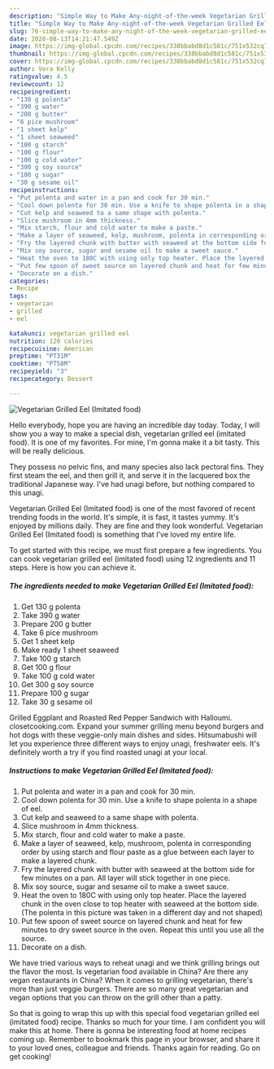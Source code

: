 ```yaml
---
description: "Simple Way to Make Any-night-of-the-week Vegetarian Grilled Eel (Imitated food)"
title: "Simple Way to Make Any-night-of-the-week Vegetarian Grilled Eel (Imitated food)"
slug: 76-simple-way-to-make-any-night-of-the-week-vegetarian-grilled-eel-imitated-food
date: 2020-08-13T14:21:47.549Z
image: https://img-global.cpcdn.com/recipes/338bbabd8d1c581c/751x532cq70/vegetarian-grilled-eel-imitated-food-recipe-main-photo.jpg
thumbnail: https://img-global.cpcdn.com/recipes/338bbabd8d1c581c/751x532cq70/vegetarian-grilled-eel-imitated-food-recipe-main-photo.jpg
cover: https://img-global.cpcdn.com/recipes/338bbabd8d1c581c/751x532cq70/vegetarian-grilled-eel-imitated-food-recipe-main-photo.jpg
author: Vera Kelly
ratingvalue: 4.5
reviewcount: 12
recipeingredient:
- "130 g polenta"
- "390 g water"
- "200 g butter"
- "6 pice mushroom"
- "1 sheet kelp"
- "1 sheet seaweed"
- "100 g starch"
- "100 g flour"
- "100 g cold water"
- "300 g soy source"
- "100 g sugar"
- "30 g sesame oil"
recipeinstructions:
- "Put polenta and water in a pan and cook for 30 min."
- "Cool down polenta for 30 min. Use a knife to shape polenta in a shape of eel."
- "Cut kelp and seaweed to a same shape with polenta."
- "Slice mushroom in 4mm thickness."
- "Mix starch, flour and cold water to make a paste."
- "Make a layer of seaweed, kelp, mushroom, polenta in corresponding order by using starch and flour paste as a glue between each layer to make a layered chunk."
- "Fry the layered chunk with butter with seaweed at the bottom side for few minutes on a pan. All layer will stick together in one piece."
- "Mix soy source, sugar and sesame oil to make a sweet sauce."
- "Heat the oven to 180C with using only top heater. Place the layered chunk in the oven close to top heater with seaweed at the bottom side. (The polenta in this picture was taken in a different day and not shaped)"
- "Put few spoon of sweet source on layered chunk and heat for few minutes to dry sweet source in the oven. Repeat this until you use all the source."
- "Decorate on a dish."
categories:
- Recipe
tags:
- vegetarian
- grilled
- eel

katakunci: vegetarian grilled eel 
nutrition: 120 calories
recipecuisine: American
preptime: "PT31M"
cooktime: "PT58M"
recipeyield: "3"
recipecategory: Dessert

---
```



![Vegetarian Grilled Eel (Imitated food)](https://img-global.cpcdn.com/recipes/338bbabd8d1c581c/751x532cq70/vegetarian-grilled-eel-imitated-food-recipe-main-photo.jpg)

Hello everybody, hope you are having an incredible day today. Today, I will show you a way to make a special dish, vegetarian grilled eel (imitated food). It is one of my favorites. For mine, I'm gonna make it a bit tasty. This will be really delicious.

They possess no pelvic fins, and many species also lack pectoral fins. They first steam the eel, and then grill it, and serve it in the lacquered box the traditional Japanese way. I&#39;ve had unagi before, but nothing compared to this unagi.

Vegetarian Grilled Eel (Imitated food) is one of the most favored of recent trending foods in the world. It's simple, it is fast, it tastes yummy. It's enjoyed by millions daily. They are fine and they look wonderful. Vegetarian Grilled Eel (Imitated food) is something that I've loved my entire life.


To get started with this recipe, we must first prepare a few ingredients. You can cook vegetarian grilled eel (imitated food) using 12 ingredients and 11 steps. Here is how you can achieve it.

<!--inarticleads1-->

##### The ingredients needed to make Vegetarian Grilled Eel (Imitated food):

1. Get 130 g polenta
1. Take 390 g water
1. Prepare 200 g butter
1. Take 6 pice mushroom
1. Get 1 sheet kelp
1. Make ready 1 sheet seaweed
1. Take 100 g starch
1. Get 100 g flour
1. Take 100 g cold water
1. Get 300 g soy source
1. Prepare 100 g sugar
1. Take 30 g sesame oil


Grilled Eggplant and Roasted Red Pepper Sandwich with Halloumi. closetcooking.com. Expand your summer grilling menu beyond burgers and hot dogs with these veggie-only main dishes and sides. Hitsumabushi will let you experience three different ways to enjoy unagi, freshwater eels. It&#39;s definitely worth a try if you find roasted unagi at your local. 

<!--inarticleads2-->

##### Instructions to make Vegetarian Grilled Eel (Imitated food):

1. Put polenta and water in a pan and cook for 30 min.
1. Cool down polenta for 30 min. Use a knife to shape polenta in a shape of eel.
1. Cut kelp and seaweed to a same shape with polenta.
1. Slice mushroom in 4mm thickness.
1. Mix starch, flour and cold water to make a paste.
1. Make a layer of seaweed, kelp, mushroom, polenta in corresponding order by using starch and flour paste as a glue between each layer to make a layered chunk.
1. Fry the layered chunk with butter with seaweed at the bottom side for few minutes on a pan. All layer will stick together in one piece.
1. Mix soy source, sugar and sesame oil to make a sweet sauce.
1. Heat the oven to 180C with using only top heater. Place the layered chunk in the oven close to top heater with seaweed at the bottom side. (The polenta in this picture was taken in a different day and not shaped)
1. Put few spoon of sweet source on layered chunk and heat for few minutes to dry sweet source in the oven. Repeat this until you use all the source.
1. Decorate on a dish.


We have tried various ways to reheat unagi and we think grilling brings out the flavor the most. Is vegetarian food available in China? Are there any vegan restaurants in China? When it comes to grilling vegetarian, there&#39;s more than just veggie burgers. There are so many great vegetarian and vegan options that you can throw on the grill other than a patty. 

So that is going to wrap this up with this special food vegetarian grilled eel (imitated food) recipe. Thanks so much for your time. I am confident you will make this at home. There is gonna be interesting food at home recipes coming up. Remember to bookmark this page in your browser, and share it to your loved ones, colleague and friends. Thanks again for reading. Go on get cooking!

